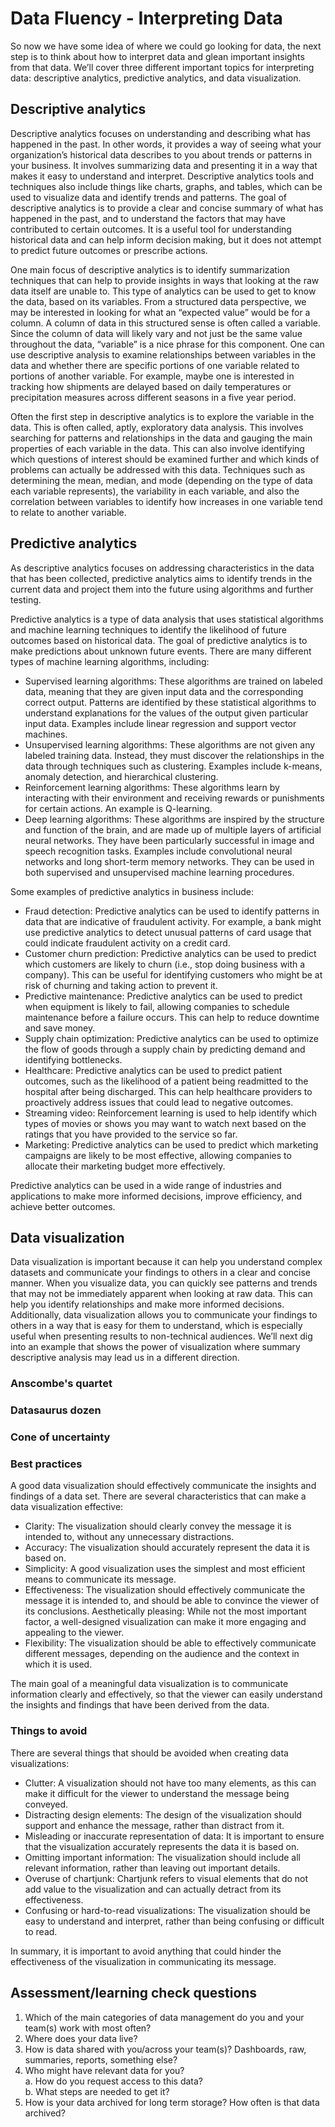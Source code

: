 # Data Fluency - Interpreting Data

So now we have some idea of where we could go looking for data, the next step is to think about how to interpret data and glean important insights from that data. We’ll cover three different important topics for interpreting data: descriptive analytics, predictive analytics, and data visualization.

## Descriptive analytics

Descriptive analytics focuses on understanding and describing what has happened in the past. In other words, it provides a way of seeing what your organization’s historical data describes to you about trends or patterns in your business. It involves summarizing data and presenting it in a way that makes it easy to understand and interpret. Descriptive analytics tools and techniques also include things like charts, graphs, and tables, which can be used to visualize data and identify trends and patterns. The goal of descriptive analytics is to provide a clear and concise summary of what has happened in the past, and to understand the factors that may have contributed to certain outcomes. It is a useful tool for understanding historical data and can help inform decision making, but it does not attempt to predict future outcomes or prescribe actions.

One main focus of descriptive analytics is to identify summarization techniques that can help to provide insights in ways that looking at the raw data itself are unable to. This type of analytics can be used to get to know the data, based on its variables. From a structured data perspective, we may be interested in looking for what an “expected value” would be for a column. A column of data in this structured sense is often called a variable. Since the column of data will likely vary and not just be the same value throughout the data, “variable” is a nice phrase for this component. One can use descriptive analysis to examine relationships between variables in the data and whether there are specific portions of one variable related to portions of another variable. For example, maybe one is interested in tracking how shipments are delayed based on daily temperatures or precipitation measures across different seasons in a five year period.

Often the first step in descriptive analytics is to explore the variable in the data. This is often called, aptly, exploratory data analysis. This involves searching for patterns and relationships in the data and gauging the main properties of each variable in the data. This can also involve identifying which questions of interest should be examined further and which kinds of problems can actually be addressed with this data. Techniques such as determining the mean, median, and mode (depending on the type of data each variable represents), the variability in each variable, and also the correlation between variables to identify how increases in one variable tend to relate to another variable.

## Predictive analytics

As descriptive analytics focuses on addressing characteristics in the data that has been collected, predictive analytics aims to identify trends in the current data and project them into the future using algorithms and further testing.

Predictive analytics is a type of data analysis that uses statistical algorithms and machine learning techniques to identify the likelihood of future outcomes based on historical data. The goal of predictive analytics is to make predictions about unknown future events. There are many different types of machine learning algorithms, including:
  - Supervised learning algorithms: These algorithms are trained on labeled data, meaning that they are given input data and the corresponding correct output. Patterns are identified by these statistical algorithms to understand explanations for the values of the output given particular input data. Examples include linear regression and support vector machines.
  - Unsupervised learning algorithms: These algorithms are not given any labeled training data. Instead, they must discover the relationships in the data through techniques such as clustering. Examples include k-means, anomaly detection, and hierarchical clustering.
  - Reinforcement learning algorithms: These algorithms learn by interacting with their environment and receiving rewards or punishments for certain actions. An example is Q-learning.
  - Deep learning algorithms: These algorithms are inspired by the structure and function of the brain, and are made up of multiple layers of artificial neural networks. They have been particularly successful in image and speech recognition tasks. Examples include convolutional neural networks and long short-term memory networks. They can be used in both supervised and unsupervised machine learning procedures.

Some examples of predictive analytics in business include:
  - Fraud detection: Predictive analytics can be used to identify patterns in data that are indicative of fraudulent activity. For example, a bank might use predictive analytics to detect unusual patterns of card usage that could indicate fraudulent activity on a credit card.
  - Customer churn prediction: Predictive analytics can be used to predict which customers are likely to churn (i.e., stop doing business with a company). This can be useful for identifying customers who might be at risk of churning and taking action to prevent it.
  - Predictive maintenance: Predictive analytics can be used to predict when equipment is likely to fail, allowing companies to schedule maintenance before a failure occurs. This can help to reduce downtime and save money.
  - Supply chain optimization: Predictive analytics can be used to optimize the flow of goods through a supply chain by predicting demand and identifying bottlenecks.
  - Healthcare: Predictive analytics can be used to predict patient outcomes, such as the likelihood of a patient being readmitted to the hospital after being discharged. This can help healthcare providers to proactively address issues that could lead to negative outcomes.
  - Streaming video: Reinforcement learning is used to help identify which types of movies or shows you may want to watch next based on the ratings that you have provided to the service so far.
  - Marketing: Predictive analytics can be used to predict which marketing campaigns are likely to be most effective, allowing companies to allocate their marketing budget more effectively.

Predictive analytics can be used in a wide range of industries and applications to make more informed decisions, improve efficiency, and achieve better outcomes.

## Data visualization

Data visualization is important because it can help you understand complex datasets and communicate your findings to others in a clear and concise manner. When you visualize data, you can quickly see patterns and trends that may not be immediately apparent when looking at raw data. This can help you identify relationships and make more informed decisions. Additionally, data visualization allows you to communicate your findings to others in a way that is easy for them to understand, which is especially useful when presenting results to non-technical audiences. We’ll next dig into an example that shows the power of visualization where summary descriptive analysis may lead us in a different direction.

### Anscombe's quartet

### Datasaurus dozen

### Cone of uncertainty

### Best practices

A good data visualization should effectively communicate the insights and findings of a data set. There are several characteristics that can make a data visualization effective:
  - Clarity: The visualization should clearly convey the message it is intended to, without any unnecessary distractions.
  - Accuracy: The visualization should accurately represent the data it is based on.
  - Simplicity: A good visualization uses the simplest and most efficient means to communicate its message.
  - Effectiveness: The visualization should effectively communicate the message it is intended to, and should be able to convince the viewer of its conclusions.
Aesthetically pleasing: While not the most important factor, a well-designed visualization can make it more engaging and appealing to the viewer.
  - Flexibility: The visualization should be able to effectively communicate different messages, depending on the audience and the context in which it is used.

The main goal of a meaningful data visualization is to communicate information clearly and effectively, so that the viewer can easily understand the insights and findings that have been derived from the data.

### Things to avoid

There are several things that should be avoided when creating data visualizations:
  - Clutter: A visualization should not have too many elements, as this can make it difficult for the viewer to understand the message being conveyed.
  - Distracting design elements: The design of the visualization should support and enhance the message, rather than distract from it.
  - Misleading or inaccurate representation of data: It is important to ensure that the visualization accurately represents the data it is based on.
  - Omitting important information: The visualization should include all relevant information, rather than leaving out important details.
  - Overuse of chartjunk: Chartjunk refers to visual elements that do not add value to the visualization and can actually detract from its effectiveness.
  - Confusing or hard-to-read visualizations: The visualization should be easy to understand and interpret, rather than being confusing or difficult to read.

In summary, it is important to avoid anything that could hinder the effectiveness of the visualization in communicating its message.

## Assessment/learning check questions

1. Which of the main categories of data management do you and your team(s) work with most often?
2. Where does your data live?
3. How is data shared with you/across your team(s)? Dashboards, raw, summaries, reports, something else?
4. Who might have relevant data for you?  
  a. How do you request access to this data?   
  b. What steps are needed to get it?  
5. How is your data archived for long term storage? How often is that data archived?


